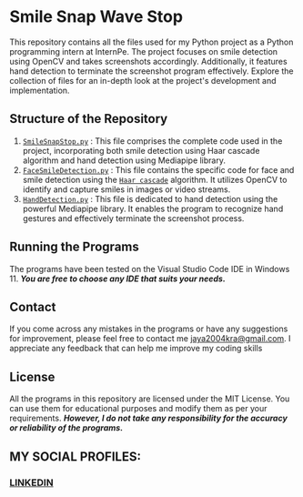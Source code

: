 # Smile Snap Wave Stop
This repository contains all the files used for my Python project as a Python programming intern at InternPe. The project focuses on smile detection using OpenCV and takes screenshots accordingly. Additionally, it features hand detection to terminate the screenshot program effectively. Explore the collection of files for an in-depth look at the project's development and implementation.

## Structure of the Repository
1. [`SmileSnapStop.py`](https://github.com/fromjyce/SmileSnapWaveStop/blob/main/SmileSnapStop.py) : This file comprises the complete code used in the project, incorporating both smile detection using Haar cascade algorithm and hand detection using Mediapipe library.
2. [`FaceSmileDetection.py`](https://github.com/fromjyce/SmileSnapWaveStop/blob/main/FaceSmileDetection.py) : This file contains the specific code for face and smile detection using the [`Haar cascade`](https://github.com/fromjyce/SmileSnapWaveStop/tree/main/CVLibraries) algorithm. It utilizes OpenCV to identify and capture smiles in images or video streams.
3. [`HandDetection.py`](https://github.com/fromjyce/SmileSnapWaveStop/blob/main/HandDetection.py) : This file is dedicated to hand detection using the powerful Mediapipe library. It enables the program to recognize hand gestures and effectively terminate the screenshot process.

## Running the Programs
The programs have been tested on the Visual Studio Code IDE in Windows 11.
***You are free to choose any IDE that suits your needs.***

## Contact
If you come across any mistakes in the programs or have any suggestions for improvement, please feel free to contact me <jaya2004kra@gmail.com>. I appreciate any feedback that can help me improve my coding skills

## License
All the programs in this repository are licensed under the MIT License. You can use them for educational purposes and modify them as per your requirements. ***However, I do not take any responsibility for the accuracy or reliability of the programs.***

## MY SOCIAL PROFILES:
### [LINKEDIN](https://www.linkedin.com/in/jayashrek/)

